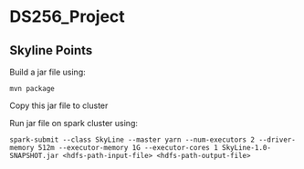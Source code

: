 # DS256_Project

## Skyline Points

Build a jar file using:
```
mvn package
```
Copy this jar file to cluster

Run jar file on spark cluster using:
```
spark-submit --class SkyLine --master yarn --num-executors 2 --driver-memory 512m --executor-memory 1G --executor-cores 1 SkyLine-1.0-SNAPSHOT.jar <hdfs-path-input-file> <hdfs-path-output-file>
```
